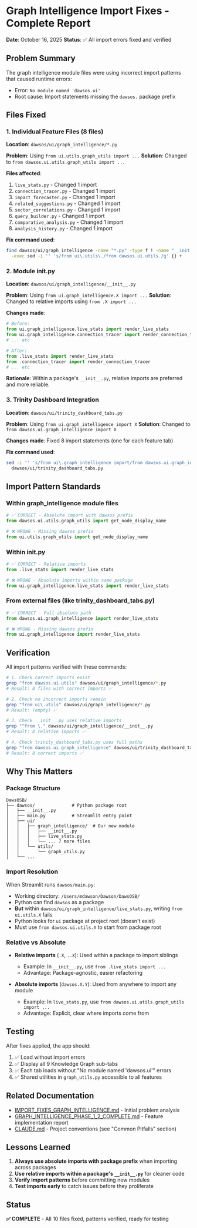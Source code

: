 # Graph Intelligence Import Fixes - Complete Report

**Date**: October 16, 2025
**Status**: ✅ All import errors fixed and verified

## Problem Summary

The graph intelligence module files were using incorrect import patterns that caused runtime errors:
- Error: `No module named 'dawsos.ui'`
- Root cause: Import statements missing the `dawsos.` package prefix

## Files Fixed

### 1. Individual Feature Files (8 files)
**Location**: `dawsos/ui/graph_intelligence/*.py`

**Problem**: Using `from ui.utils.graph_utils import ...`
**Solution**: Changed to `from dawsos.ui.utils.graph_utils import ...`

**Files affected**:
1. `live_stats.py` - Changed 1 import
2. `connection_tracer.py` - Changed 1 import
3. `impact_forecaster.py` - Changed 1 import
4. `related_suggestions.py` - Changed 1 import
5. `sector_correlations.py` - Changed 1 import
6. `query_builder.py` - Changed 1 import
7. `comparative_analysis.py` - Changed 1 import
8. `analysis_history.py` - Changed 1 import

**Fix command used**:
```bash
find dawsos/ui/graph_intelligence -name "*.py" -type f ! -name "__init__.py" \
  -exec sed -i '' 's/from ui\.utils\./from dawsos.ui.utils./g' {} +
```

### 2. Module __init__.py
**Location**: `dawsos/ui/graph_intelligence/__init__.py`

**Problem**: Using `from ui.graph_intelligence.X import ...`
**Solution**: Changed to relative imports using `from .X import ...`

**Changes made**:
```python
# Before:
from ui.graph_intelligence.live_stats import render_live_stats
from ui.graph_intelligence.connection_tracer import render_connection_tracer
# ... etc

# After:
from .live_stats import render_live_stats
from .connection_tracer import render_connection_tracer
# ... etc
```

**Rationale**: Within a package's `__init__.py`, relative imports are preferred and more reliable.

### 3. Trinity Dashboard Integration
**Location**: `dawsos/ui/trinity_dashboard_tabs.py`

**Problem**: Using `from ui.graph_intelligence import X`
**Solution**: Changed to `from dawsos.ui.graph_intelligence import X`

**Changes made**: Fixed 8 import statements (one for each feature tab)

**Fix command used**:
```bash
sed -i '' 's/from ui\.graph_intelligence import/from dawsos.ui.graph_intelligence import/g' \
  dawsos/ui/trinity_dashboard_tabs.py
```

## Import Pattern Standards

### Within graph_intelligence module files
```python
# ✅ CORRECT - Absolute import with dawsos prefix
from dawsos.ui.utils.graph_utils import get_node_display_name

# ❌ WRONG - Missing dawsos prefix
from ui.utils.graph_utils import get_node_display_name
```

### Within __init__.py
```python
# ✅ CORRECT - Relative imports
from .live_stats import render_live_stats

# ❌ WRONG - Absolute imports within same package
from ui.graph_intelligence.live_stats import render_live_stats
```

### From external files (like trinity_dashboard_tabs.py)
```python
# ✅ CORRECT - Full absolute path
from dawsos.ui.graph_intelligence import render_live_stats

# ❌ WRONG - Missing dawsos prefix
from ui.graph_intelligence import render_live_stats
```

## Verification

All import patterns verified with these commands:

```bash
# 1. Check correct imports exist
grep "from dawsos.ui.utils" dawsos/ui/graph_intelligence/*.py
# Result: 8 files with correct imports ✅

# 2. Check no incorrect imports remain
grep "from ui\.utils" dawsos/ui/graph_intelligence/*.py
# Result: (empty) ✅

# 3. Check __init__.py uses relative imports
grep "^from \." dawsos/ui/graph_intelligence/__init__.py
# Result: 8 relative imports ✅

# 4. Check trinity_dashboard_tabs.py uses full paths
grep "from dawsos.ui.graph_intelligence" dawsos/ui/trinity_dashboard_tabs.py
# Result: 8 correct imports ✅
```

## Why This Matters

### Package Structure
```
DawsOSB/
├── dawsos/              # Python package root
│   ├── __init__.py
│   ├── main.py          # Streamlit entry point
│   ├── ui/
│   │   ├── graph_intelligence/  # Our new module
│   │   │   ├── __init__.py
│   │   │   ├── live_stats.py
│   │   │   └── ... 7 more files
│   │   └── utils/
│   │       └── graph_utils.py
│   └── ...
```

### Import Resolution
When Streamlit runs `dawsos/main.py`:
- Working directory: `/Users/mdawson/Dawson/DawsOSB/`
- Python can find `dawsos` as a package
- **But** within `dawsos/ui/graph_intelligence/live_stats.py`, writing `from ui.utils.X` fails
- Python looks for `ui` package at project root (doesn't exist)
- Must use `from dawsos.ui.utils.X` to start from package root

### Relative vs Absolute
- **Relative imports** (`.X`, `..X`): Used within a package to import siblings
  - Example: In `__init__.py`, use `from .live_stats import ...`
  - Advantage: Package-agnostic, easier refactoring

- **Absolute imports** (`dawsos.X.Y`): Used from anywhere to import any module
  - Example: In `live_stats.py`, use `from dawsos.ui.utils.graph_utils import ...`
  - Advantage: Explicit, clear where imports come from

## Testing

After fixes applied, the app should:
1. ✅ Load without import errors
2. ✅ Display all 9 Knowledge Graph sub-tabs
3. ✅ Each tab loads without "No module named 'dawsos.ui'" errors
4. ✅ Shared utilities in `graph_utils.py` accessible to all features

## Related Documentation

- [IMPORT_FIXES_GRAPH_INTELLIGENCE.md](IMPORT_FIXES_GRAPH_INTELLIGENCE.md) - Initial problem analysis
- [GRAPH_INTELLIGENCE_PHASE_1_2_COMPLETE.md](GRAPH_INTELLIGENCE_PHASE_1_2_COMPLETE.md) - Feature implementation report
- [CLAUDE.md](CLAUDE.md) - Project conventions (see "Common Pitfalls" section)

## Lessons Learned

1. **Always use absolute imports with package prefix** when importing across packages
2. **Use relative imports within a package's `__init__.py`** for cleaner code
3. **Verify import patterns** before committing new modules
4. **Test imports early** to catch issues before they proliferate

## Status

**✅ COMPLETE** - All 10 files fixed, patterns verified, ready for testing

